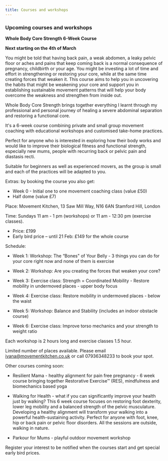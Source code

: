 ```yaml
---
title: Courses and workshops
---
```


### Upcoming courses and workshops

**Whole Body Core Strength 6-Week Course**

**Next starting on the 4th of March**

You might be told that having back pain, a weak abdomen, a leaky pelvic floor or aches and pains that keep coming back is a normal consequence of pregnancy, childbirth or your age. You might be investing a lot of time and effort in strengthening or restoring your core, while at the same time creating forces that weaken it. This course aims to help you in uncovering the habits that might be weakening your core and support you in establishing sustainable movement patterns that will help your body overcome the weakness and strengthen from inside out.

Whole Body Core Strength brings together everything I learnt through my professional and personal journey of healing a severe abdominal separation and restoring a functional core. 

It's a 6-week course combining private and small group movement coaching with educational workshops and customised take-home practices.

Perfect for anyone who is interested in exploring how their body works and would like to improve their biological fitness and functional strength, especially new mums, people with recurring back or pelvic pain and diastasis recti.

Suitable for beginners as well as experienced movers, as the group is small and each of the practices will be adapted to you.

Extras: by booking the course you also get:

* Week 0 - Initial one to one movement coaching class (value £50)
* Half dome (value £7)

Place: Movement Kitchen, 13 Saw Mill Way, N16 6AN Stamford Hill, London

Time: Sundays 11 am - 1 pm (workshops) or 11 am - 12:30 pm (exercise classes).

* Price: £199
* Early bird price – until 21 Feb: £149 for the whole course

Schedule:

* Week 1: Workshop: The “Bones" of Your Belly - 3 things you can do for your
  core right now and none of them is exercise

* Week 2: Workshop: Are you creating the forces that weaken your core?

* Week 3: Exercise class: Strength = Coordinated Mobility - Restore mobility in
  undermoved places - upper body focus

* Week 4: Exercise class: Restore mobility in undermoved places - below the
  waist

* Week 5: Workshop: Balance and Stability (includes an indoor obstacle course)

* Week 6: Exercise class: Improve torso mechanics and your strength to weight
  ratio

Each workshop is 2 hours long and exercise classes 1.5 hour.

Limited number of places available. Please email ivana@movementkitchen.co.uk or
call 07936348233 to book your spot.

Other courses coming soon:

* Resilient Mama - healthy alignment for pain free pregnancy - 6 week course
  bringing together Restorative Exercise™ (RES), mindfulness and biomechanics
  based yoga

* Walking for Health - what if you can significantly improve your health just by
  walking? This 6 week course focuses on restoring foot dexterity, lower leg
  mobility and a balanced strength of the pelvic musculature. Developing a
  healthy alignment will transform your walking into a powerful
  health-sustaining activity. Perfect for anyone with foot, knee, hip or back
  pain or pelvic floor disorders. All the sessions are outside, walking in
  nature.

* Parkour for Mums - playful outdoor movement workshop

Register your interest to be notified when the courses start and get special
early bird prices.
